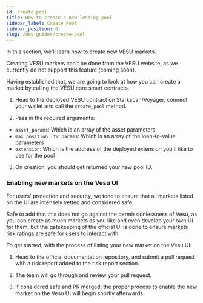 ```yaml
---
id: create-pool
title: How to create a new lending pool
sidebar_label: Create Pool
sidebar_position: 6
slug: /dev-guides/create-pool
---
```


In this section, we'll learn how to create new VESU markets.

Creating VESU markets can't be done from the VESU website, as we currently do not support this feature (coming soon).

Having established that, we are going to look at how you can create a market by calling the VESU core smart contracts.

1. Head to the deployed VESU contract on Starkscan/Voyager, connect your wallet and call the `create_pool` method.

2. Pass in the required arguments:
- `asset_params`: Which is an array of the asset parameters
- `max_position_ltv_params`: Which is an array of the loan-to-value parameters
- `extension`: Which is the address of the deployed extension you'll like to use for the pool

3. On creation, you should get returned your new pool ID.

### Enabling new markets on the Vesu UI

For users' protection and security, we tend to ensure that all markets listed on the UI are intensely vetted and considered safe. 

Safe to add that this does not go against the permissionlessness of Vesu, as you can create as much markets as you like and even develop your own UI for them, but the gatekeeping of the official UI is done to ensure markets risk ratings are safe for users to interact with.

To get started, with the process of listing your new market on the Vesu UI:
1. Head to the official documentation repository, and submit a pull request with a risk report added to the risk report section.

2. The team will go through and review your pull request.

3. If considered safe and PR merged, the proper process to enable the new market on the Vesu UI will begin shortly afterwards.